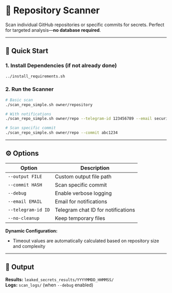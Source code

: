 # 📝 Repository Scanner

Scan individual GitHub repositories or specific commits for secrets. Perfect for targeted analysis—**no database required**.

---

## 🚀 Quick Start

### 1. Install Dependencies (if not already done)

```bash
../install_requirements.sh
```

### 2. Run the Scanner

```bash
# Basic scan
./scan_repo_simple.sh owner/repository

# With notifications
./scan_repo_simple.sh owner/repo --telegram-id 123456789 --email security@company.com

# Scan specific commit
./scan_repo_simple.sh owner/repo --commit abc1234
```

---

## ⚙️ Options

| Option | Description |
|--------|-------------|
| `--output FILE` | Custom output file path |
| `--commit HASH` | Scan specific commit |
| `--debug` | Enable verbose logging |
| `--email EMAIL` | Email for notifications |
| `--telegram-id ID` | Telegram chat ID for notifications |
| `--no-cleanup` | Keep temporary files |

**Dynamic Configuration:**
- Timeout values are automatically calculated based on repository size and complexity

---

## 📂 Output

**Results:** `leaked_secrets_results/YYYYMMDD_HHMMSS/`  
**Logs:** `scan_logs/` (when `--debug` enabled)